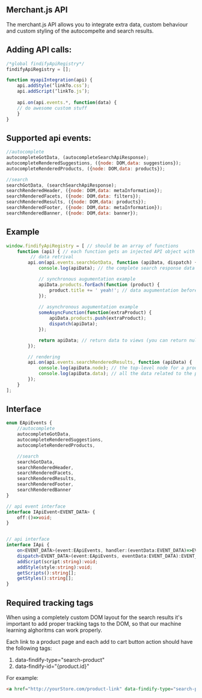 ## Merchant.js API

The merchant.js API allows you to integrate extra data, custom behaviour and custom styling of the autocompelte and search results.

## Adding API calls:

```javascript
/*global findifyApiRegistry*/
findifyApiRegistry = [];

function myapiIntegration(api) {
    api.addStyle(‘linkTo.css’);
    api.addScript(‘linkTo.js’);
    
    api.on(api.events.*, function(data) {
	// do awesome custom stuff
    }
}
```

## Supported api events:

```javascript
//autocomplete    
autocompleteGotData, (autocompleteSearchApiResponse);    
autocompleteRenderedSuggestions, ({node: DOM,data: suggestions});    
autocompleteRenderedProducts, ({node: DOM,data: products});   

//search    
searchGotData, (searchSearchApiResponse);   
searchRenderedHeader, ({node: DOM,data: metaInformation});  
searchRenderedFacets, ({node: DOM,data: filters});  
searchRenderedResults, ({node: DOM,data: products});  
searchRenderedFooter, ({node: DOM,data: metaInformation});  
searchRenderedBanner, ({node: DOM,data: banner});  
```


## Example

```javascript
window.findifyApiRegistry = [ // should be an array of functions 
    function (api) { // each function gets an injected API object with the IApi interface
         // data retrival
        api.on(api.events.searchGotData, function (apiData, dispatch) { // this returns an IApiEvent object, the first parameter is of EApiEventsType
            console.log(apiData); // the complete search response data

            // synchronous augumentation example
            apiData.products.forEach(function (product) {
                product.title += ' yeah!'; // data augumentation before the views receive it
            });
            
            // asynchronous augumentation example
            someAsyncFunction(function(extraProduct) {
            	apiData.products.push(extraProduct);
            	dispatch(apiData);
            });

            return apiData; // return data to views (you can return null if you use dispatch(apiData);
        });

        // rendering
        api.on(api.events.searchRenderedResults, function (apiData) {
            console.log(apiData.node); // the top-level node for a product box (after augumentation)
            console.log(apiData.data); // all the data related to the product
        });
    }
];
```

## Interface
```typescript
enum EApiEvents {
    //autocomplete
    autocompleteGotData,
    autocompleteRenderedSuggestions,
    autocompleteRenderedProducts,

    //search
    searchGotData,
    searchRenderedHeader,
    searchRenderedFacets,
    searchRenderedResults,
    searchRenderedFooter,
    searchRenderedBanner
}

// api event interface
interface IApiEvent<EVENT_DATA> {
    off:()=>void;
}


// api interface
interface IApi {
    on<EVENT_DATA>(event:EApiEvents, handler:(eventData:EVENT_DATA)=>EVENT_DATA):IApiEvent<EVENT_DATA>;
    dispatch<EVENT_DATA>(event:EApiEvents, eventData:EVENT_DATA):EVENT_DATA;
    addScript(script:string):void;
    addStyle(style:string):void;
    getScripts():string[];
    getStyles():string[];
}
```

## Required tracking tags
When using a completely custom DOM layout for the search results it's important to add proper tracking tags to the DOM, so that our machine learning alghoritms can work properly.

Each link to a product page and each add to cart button action should have the following tags:
1. data-findify-type="search-product"
2. data-findify-id="{product.id}"

For example:
```html
<a href="http://yourStore.com/product-link" data-findify-type="search-product" data-findify-id="5280418631">Go to product</a>
```
